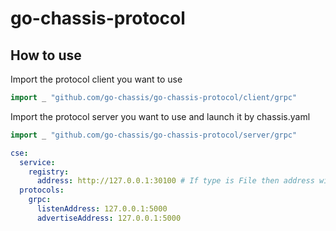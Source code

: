 # go-chassis-protocol


## How to use
Import the protocol client you want to use 

```go
import _ "github.com/go-chassis/go-chassis-protocol/client/grpc"
```
Import the protocol server you want to use and launch it by chassis.yaml
```go
import _ "github.com/go-chassis/go-chassis-protocol/server/grpc"
```

```yaml
cse:
  service:
    registry:
      address: http://127.0.0.1:30100 # If type is File then address will be the path of the file
  protocols:
    grpc:
      listenAddress: 127.0.0.1:5000
      advertiseAddress: 127.0.0.1:5000
```
